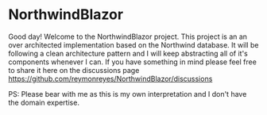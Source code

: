 # NorthwindBlazor
Good day! Welcome to the NorthwindBlazor project.
This project is an an over architected implementation based on the Northwind database.
It will be following a clean architecture pattern and I will keep abstracting all of it's components whenever I can.
If you have something in mind please feel free to share it here on the discussions page https://github.com/reymonreyes/NorthwindBlazor/discussions

PS: Please bear with me as this is my own interpretation and I don't have the domain expertise.
